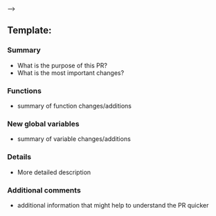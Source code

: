 -->

<!--
Rules:

* If you find a bug, create an Issue
* Remember to write documentation for the code you have written
* Commit Message Should be relevant
* Clear Varible names on all created Variables 


-->


<!---
Change the header to the name of the PR
-->
## Template:
### Summary

- What is the purpose of this PR?
- What is the most important changes?

### Functions
- summary of function changes/additions

### New global variables
- summary of variable changes/additions

### Details

- More detailed description 

### Additional comments
- additional information that might help to understand the PR quicker
